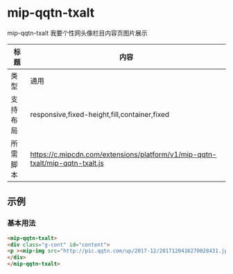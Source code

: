 # mip-qqtn-txalt

mip-qqtn-txalt 我要个性网头像栏目内容页图片展示

标题|内容
----|----
类型|通用
支持布局|responsive,fixed-height,fill,container,fixed
所需脚本|https://c.mipcdn.com/extensions/platform/v1/mip-qqtn-txalt/mip-qqtn-txalt.js
## 示例

### 基本用法
```html
<mip-qqtn-txalt>
<div class="g-cont" id="content">
<p ><mip-img src="http://pic.qqtn.com/up/2017-12/2017120416270028431.jpg"></mip-img></p><p ><mip-img src="http://pic.qqtn.com/up/2017-12/2017120416270086248.jpg"></mip-img></p><p ><mip-img src="http://pic.qqtn.com/up/2017-12/2017120416270138294.jpg"></mip-img></p><p ><mip-img src="http://pic.qqtn.com/up/2017-12/2017120416270177554.jpg"></mip-img></p><p ><mip-img src="http://pic.qqtn.com/up/2017-12/2017120416270134154.jpg"></mip-img></p><p ><mip-img src="http://pic.qqtn.com/up/2017-12/2017120416270150980.jpg"></mip-img></p><p ><mip-img src="http://pic.qqtn.com/up/2017-12/2017120416270124405.jpg"></mip-img></p><p ><mip-img src="http://pic.qqtn.com/up/2017-12/2017120416270123201.jpg"></mip-img></p><p ><mip-img src="http://pic.qqtn.com/up/2017-12/2017120416270169537.jpg"></mip-img></p><p ><mip-img src="http://pic.qqtn.com/up/2017-12/2017120416270161669.jpg"></mip-img></p><p ><mip-img src="http://pic.qqtn.com/up/2017-12/2017120416270177027.jpg"></mip-img></p><p ><mip-img src="http://pic.qqtn.com/up/2017-12/2017120416270128018.jpg"></mip-img></p><p >喜欢养小动物的人，都是内心非常有爱心的，也是比较孤独的。</p><p >宠物可以为他们的生活增添乐趣，让他们日子更加丰富和精彩。</p>
</div>
</mip-qqtn-txalt>